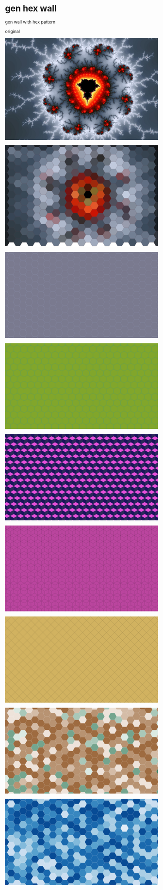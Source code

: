 # gen hex wall
gen wall with hex pattern

original

![alt text](https://github.com/J-CITY/wallpaperGen/blob/master/hex/pic/1.jpg)

![alt text](https://github.com/J-CITY/wallpaperGen/blob/master/hex/pic/result7.png)

![alt text](https://github.com/J-CITY/wallpaperGen/blob/master/hex/pic/result.png)

![alt text](https://github.com/J-CITY/wallpaperGen/blob/master/hex/pic/result1.png)

![alt text](https://github.com/J-CITY/wallpaperGen/blob/master/hex/pic/result2.png)

![alt text](https://github.com/J-CITY/wallpaperGen/blob/master/hex/pic/result3.png)

![alt text](https://github.com/J-CITY/wallpaperGen/blob/master/hex/pic/result4.png)

![alt text](https://github.com/J-CITY/wallpaperGen/blob/master/hex/pic/result5.png)

![alt text](https://github.com/J-CITY/wallpaperGen/blob/master/hex/pic/result6.png)

